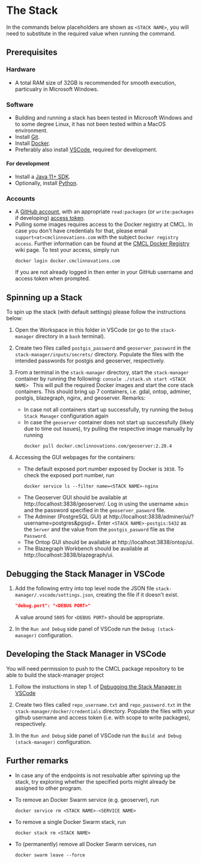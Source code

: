 # The Stack

In the commands below placeholders are shown as `<STACK NAME>`, you will need to substitute in the required value when running the command.

## Prerequisites

### Hardware
* A total RAM size of 32GB is recommended for smooth execution, particualry in Microsoft Windows.

### Software
* Building and running a stack has been tested in Microsoft Windows and to some degree Linux, it has not been tested within a MacOS environment.
* Install [Git](https://git-scm.com/downloads).
* Install [Docker](https://docs.docker.com/engine/install).
* Preferably also install [VSCode](https://code.visualstudio.com/Download), required for development.
#### For development
* Install a [Java 11+ SDK](https://adoptium.net).
* Optionally, install [Python](https://www.python.org/downloads).
### Accounts
* A [GitHub account](https://github.com), with an appropriate `read:packages` (or `write:packages` if developing) [access token](https://docs.github.com/en/authentication/keeping-your-account-and-data-secure/creating-a-personal-access-token).
* Pulling some images requires access to the Docker registry at CMCL. In case you don't have credentials for that, please email `support<at>cmclinnovations.com` with the subject `Docker registry access`. Further information can be found at the [CMCL Docker Registry] wiki page. To test your access, simply run 
    ```console
    docker login docker.cmclinnovations.com
    ```
    If you are not already logged in then enter in your GitHub username and access token when prompted.
## Spinning up a Stack

To spin up the stack (with default settings) please follow the instructions below:

1. Open the Workspace in this folder in VSCode (or go to the `stack-manager` directory in a `bash` terminal).

2. Create two files called `postgis_password` and `geoserver_password` in the `stack-manager/inputs/secrets/` directory. Populate the files with the intended passwords for postgis and geoserver, respectively.

3. From a terminal in the `stack-manager` directory, start the `stack-manager` container by running the following:
        ```console
        ./stack.sh start <STACK NAME>
        ```
    This will pull the required Docker images and start the core stack containers.
    This should bring up 7 containers, i.e. gdal, ontop, adminer, postgis, blazegraph, nginx, and geoserver.
Remarks:
   * In case not all containers start up successfully, try running the `Debug Stack Manager` configuration again
   * In case the `geoserver` container does not start up successfully (likely due to time out issues), try pulling the respective image manually by running 
        ```console
        docker pull docker.cmclinnovations.com/geoserver:2.20.4
        ```
3. Accessing the GUI webpages for the containers:
    * The default exposed port number exposed by Docker is `3838`. To check the exposed port number, run
        ```console
        docker service ls --filter name=<STACK NAME>-nginx
        ```
    * The Geoserver GUI should be available at http://localhost:3838/geoserver/. Log in using the username `admin` and the password specified in the `geoserver_pasword` file.
    * The Adminer (PostgreSQL GUI) at http://localhost:3838/adminer/ui/?username=postgres&pgsql=. Enter `<STACK NAME>-postgis:5432` as the `Server` and the value from the `postgis_pasword` file as the `Password`.
    * The Ontop GUI should be available at http://localhost:3838/ontop/ui.
    * The Blazegraph Workbench should be available at http://localhost:3838/blazegraph/ui.

## Debugging the Stack Manager in VSCode

1. Add the following entry into top level node the JSON file `stack-manager/.vscode/settings.json`, creating the file if it doesn't exist.
    ```json
    "debug.port": "<DEBUG PORT>"
    ```
    A value around `5005` for `<DEBUG PORT>` should be appropriate.

2. In the `Run and Debug` side panel of VSCode run the `Debug (stack-manager)` configuration.

## Developing the Stack Manager in VSCode

You will need permission to push to the CMCL package repository to be able to build the stack-manager project

1. Follow the instuctions in step 1. of [Debugging the Stack Manager in VSCode](#debugging-the-stack-manager-in-vscode)

2. Create two files called `repo_username.txt` and `repo_password.txt` in the `stack-manager/docker/credentials` directory. Populate the files with your github username and access token (i.e. with scope to write packages), respectively.

3. In the `Run and Debug` side panel of VSCode run the `Build and Debug (stack-manager)` configuration.

## Further remarks

* In case any of the endpoints is not resolvable after spinning up the stack, try exploring whether the specified ports might already be assigned to other program.

* To remove an Docker Swarm service (e.g. geoserver), run
    ```console
    docker service rm <STACK NAME>-<SERVICE NAME>
    ```

* To remove a single Docker Swarm stack, run
    ```console
    docker stack rm <STACK NAME>
    ```

* To (permanently) remove all Docker Swarm services, run
    ```console
    docker swarm leave --force
    ```

<!-- Links -->
[CMCL Docker Registry]: https://github.com/cambridge-cares/TheWorldAvatar/wiki/Docker%3A-Image-registry
